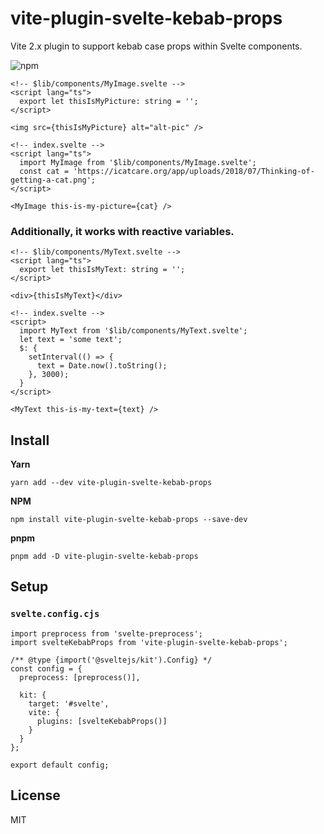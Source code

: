 # vite-plugin-svelte-kebab-props

Vite 2.x plugin to support kebab case props within Svelte components.

![npm](https://img.shields.io/npm/v/vite-plugin-svelte-kebab-props)

```svelte
<!-- $lib/components/MyImage.svelte -->
<script lang="ts">
  export let thisIsMyPicture: string = '';
</script>

<img src={thisIsMyPicture} alt="alt-pic" />

```

```svelte
<!-- index.svelte -->
<script lang="ts">
  import MyImage from '$lib/components/MyImage.svelte';
  const cat = 'https://icatcare.org/app/uploads/2018/07/Thinking-of-getting-a-cat.png';
</script>

<MyImage this-is-my-picture={cat} />

```

### Additionally, it works with reactive variables.

```svelte
<!-- $lib/components/MyText.svelte -->
<script lang="ts">
  export let thisIsMyText: string = '';
</script>

<div>{thisIsMyText}</div>

```

```svelte
<!-- index.svelte -->
<script>
  import MyText from '$lib/components/MyText.svelte';
  let text = 'some text';
  $: {
    setInterval(() => {
      text = Date.now().toString();
    }, 3000);
  }
</script>

<MyText this-is-my-text={text} />
```

## Install

**Yarn**

```
yarn add --dev vite-plugin-svelte-kebab-props
```

**NPM**

```
npm install vite-plugin-svelte-kebab-props --save-dev
```

**pnpm**

```
pnpm add -D vite-plugin-svelte-kebab-props
```

## Setup

### `svelte.config.cjs`

```svelte
import preprocess from 'svelte-preprocess';
import svelteKebabProps from 'vite-plugin-svelte-kebab-props';

/** @type {import('@sveltejs/kit').Config} */
const config = {
  preprocess: [preprocess()],

  kit: {
    target: '#svelte',
    vite: {
      plugins: [svelteKebabProps()]
    }
  }
};

export default config;
```

## License

MIT
